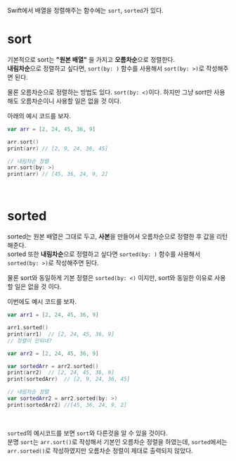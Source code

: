 Swift에서 배열을 정렬해주는 함수에는 `sort`, `sorted`가 있다.

# sort

기본적으로 sort는 **"원본 배열"** 을 가지고  **오름차순**으로 정렬한다.<br>
**내림차순**으로 정렬하고 싶다면, `sort(by: )` 함수를 사용해서 `sort(by: >)`로 작성해주면 된다.

물론 오름차순으로 정렬하는 방법도 있다. `sort(by: <)`이다. 하지만 그냥 sort만 사용해도 오름차순이니 사용할 일은 없을 것 이다.

아래의 예시 코드를 보자.
```swift
var arr = [2, 24, 45, 36, 9]

arr.sort()
print(arr) // [2, 9, 24, 36, 45]

// 내림차순 정렬
arr.sort(by: >)
print(arr) // [45, 36, 24, 9, 2]
```

<br>

# sorted
sorted는 원본 배열은 그대로 두고, **사본**을 만들어서 오름차순으로 정렬한 후 값을 리턴해준다.<br>
sorted 또한 **내림차순**으로 정렬하고 싶다면 `sorted(by: )` 함수를 사용해서 `sorted(by: >)`로 작성해주면 된다.

물론 sort와 동일하게 기본 정렬은 `sorted(by: <)` 이지만, sort와 동일한 이유로 사용할 일은 없을 것 이다.

이번에도 예시 코드를 보자.
```swift
var arr1 = [2, 24, 45, 36, 9]

arr1.sorted()
print(arr1)  // [2, 24, 45, 36, 9]
// 정렬이 안되네?

var arr2 = [2, 24, 45, 36, 9]

var sortedArr = arr2.sorted()
print(arr2)  // [2, 24, 45, 36, 9]
print(sortedArr)  // [2, 9, 24, 36, 45]

// 내림차순 정렬
var sortedArr2 = arr2.sorted(by: >)
print(sortedArr2) //[45, 36, 24, 9, 2]
```

<br>

`sorted`의 예시코드를 보면 `sort`와 다른것을 알 수 있을 것이다.<br>
분명 `sort`는 `arr.sort()`로 작성해서 기본인 오름차순 정렬을 하였는데, `sorted`에서는 `arr.sorted()`로 작성하였지만 오름차순 정렬이 제대로 출력되지 않았다.



<!-- 이유로는 위에 적은 것처럼 **sort는 "원본 배열" 호출된 배열을 변경하여 값들이 정렬**되는 반면에, **sorted는 정렬된 값으로 된 배열의 "사본"을 리턴**하기 때문이다

정리하면 `sort`는 저장된 숫자들의 **원본 배열**을 바꿔서 정렬된 값이 저장되지만,
`sorted`는 **사본**을 정렬해서  -->




<!-- 위에서 말했듯, sort는 원본 배열을 가지고 배열의 값을 변경햏서 안하몀ㄴ댐나우밍 -->
